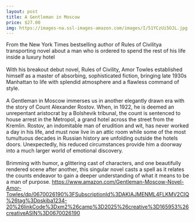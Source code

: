 ```yaml
--- 
layout: post 
title: A Gentleman in Moscow
price: $27.00
img: https://images-na.ssl-images-amazon.com/images/I/51YCzUi5OJL.jpg
--- 
```

From the New York Times bestselling author of Rules of Civilitya transporting novel about a man who is ordered to spend the rest of his life inside a luxury hotel <br> <br> With his breakout debut novel, Rules of Civility, Amor Towles established himself as a master of absorbing, sophisticated fiction, bringing late 1930s Manhattan to life with splendid atmosphere and a flawless command of style. <br><br> A Gentleman in Moscow immerses us in another elegantly drawn era with the story of Count Alexander Rostov. When, in 1922, he is deemed an unrepentant aristocrat by a Bolshevik tribunal, the count is sentenced to house arrest in the Metropol, a grand hotel across the street from the Kremlin. Rostov, an indomitable man of erudition and wit, has never worked a day in his life, and must now live in an attic room while some of the most tumultuous decades in Russian history are unfolding outside the hotels doors. Unexpectedly, his reduced circumstances provide him a doorway into a much larger world of emotional discovery.<br><br> Brimming with humor, a glittering cast of characters, and one beautifully rendered scene after another, this singular novel casts a spell as it relates the counts endeavor to gain a deeper understanding of what it means to be a man of purpose.
https://www.amazon.com/Gentleman-Moscow-Novel-Amor-Towles/dp/0670026190%3FSubscriptionId%3DAKIAJMENML4FLKMV2CIQ%26tag%3Dpskiba1234-20%26linkCode%3Dxm2%26camp%3D2025%26creative%3D165953%26creativeASIN%3D0670026190